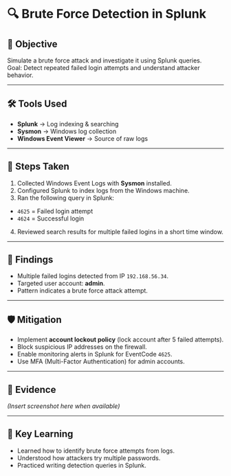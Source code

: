 # 🔍 Brute Force Detection in Splunk

## 🎯 Objective
Simulate a brute force attack and investigate it using Splunk queries.  
Goal: Detect repeated failed login attempts and understand attacker behavior.

---

## 🛠️ Tools Used
- **Splunk** → Log indexing & searching  
- **Sysmon** → Windows log collection  
- **Windows Event Viewer** → Source of raw logs  

---

## 📝 Steps Taken
1. Collected Windows Event Logs with **Sysmon** installed.  
2. Configured Splunk to index logs from the Windows machine.  
3. Ran the following query in Splunk:  


- `4625` = Failed login attempt  
- `4624` = Successful login  

4. Reviewed search results for multiple failed logins in a short time window.  

---

## 📌 Findings
- Multiple failed logins detected from IP `192.168.56.34`.  
- Targeted user account: **admin**.  
- Pattern indicates a brute force attack attempt.  

---

## 🛡️ Mitigation
- Implement **account lockout policy** (lock account after 5 failed attempts).  
- Block suspicious IP addresses on the firewall.  
- Enable monitoring alerts in Splunk for EventCode `4625`.  
- Use MFA (Multi-Factor Authentication) for admin accounts.  

---

## 📸 Evidence
*(Insert screenshot here when available)*  


---

## 🔑 Key Learning
- Learned how to identify brute force attempts from logs.  
- Understood how attackers try multiple passwords.  
- Practiced writing detection queries in Splunk.
